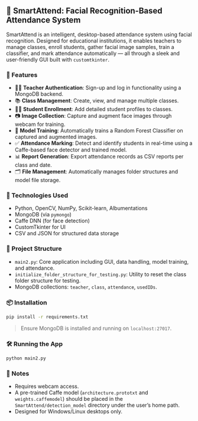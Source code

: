 ## 📸 SmartAttend: Facial Recognition-Based Attendance System

SmartAttend is an intelligent, desktop-based attendance system using facial recognition. Designed for educational institutions, it enables teachers to manage classes, enroll students, gather facial image samples, train a classifier, and mark attendance automatically — all through a sleek and user-friendly GUI built with `customtkinter`.

### 🚀 Features

* 🧑‍🏫 **Teacher Authentication**: Sign-up and log in functionality using a MongoDB backend.
* 📚 **Class Management**: Create, view, and manage multiple classes.
* 🧑‍🎓 **Student Enrollment**: Add detailed student profiles to classes.
* 📷 **Image Collection**: Capture and augment face images through webcam for training.
* 🧠 **Model Training**: Automatically trains a Random Forest Classifier on captured and augmented images.
* ✅ **Attendance Marking**: Detect and identify students in real-time using a Caffe-based face detector and trained model.
* 📊 **Report Generation**: Export attendance records as CSV reports per class and date.
* 🗂️ **File Management**: Automatically manages folder structures and model file storage.

### 🧠 Technologies Used

* Python, OpenCV, NumPy, Scikit-learn, Albumentations
* MongoDB (via `pymongo`)
* Caffe DNN (for face detection)
* CustomTkinter for UI
* CSV and JSON for structured data storage

### 📁 Project Structure

* `main2.py`: Core application including GUI, data handling, model training, and attendance.
* `initialize_folder_structure_for_testing.py`: Utility to reset the class folder structure for testing.
* MongoDB collections: `teacher`, `class`, `attendance`, `usedIDs`.

### 📦 Installation

```bash
pip install -r requirements.txt
```

> Ensure MongoDB is installed and running on `localhost:27017`.

### 🛠️ Running the App

```bash
python main2.py
```

### 📌 Notes

* Requires webcam access.
* A pre-trained Caffe model (`architecture.prototxt` and `weights.caffemodel`) should be placed in the `SmartAttend/detection_model` directory under the user’s home path.
* Designed for Windows/Linux desktops only.

